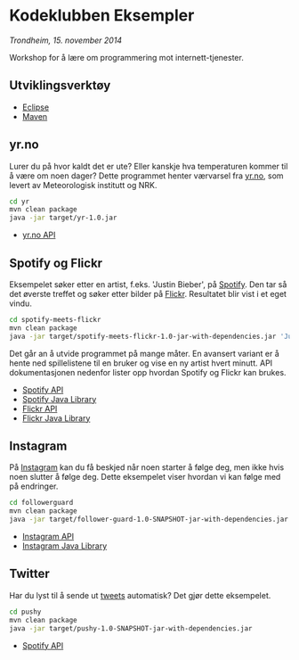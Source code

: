 Kodeklubben  Eksempler 
===========
*Trondheim, 15. november 2014*

Workshop for å lære om programmering mot internett-tjenester.
 
## Utviklingsverktøy
 - [Eclipse](https://www.eclipse.org/downloads/)
 - [Maven](http://maven.apache.org/download.cgi)

## yr.no
Lurer du på hvor kaldt det er ute? Eller kanskje hva temperaturen kommer til å være om noen dager? Dette programmet henter værvarsel fra [yr.no](http://www.yr.no/), som levert av Meteorologisk institutt og NRK.
```sh
cd yr
mvn clean package
java -jar target/yr-1.0.jar
```

 - [yr.no API](http://om.yr.no/verdata/)

## Spotify og Flickr
Eksempelet søker etter en artist, f.eks. 'Justin Bieber', på [Spotify](https://www.spotify.com/). Den tar så det øverste treffet og søker etter bilder på [Flickr](https://www.flickr.com/). Resultatet blir vist i et eget vindu.
```sh
cd spotify-meets-flickr
mvn clean package
java -jar target/spotify-meets-flickr-1.0-jar-with-dependencies.jar 'Justin Bieber'
```

Det går an å utvide programmet på mange måter. En avansert variant er å hente ned spillelistene til en bruker og vise en ny artist hvert minutt. API dokumentasjonen nedenfor lister opp hvordan Spotify og Flickr kan brukes.

 - [Spotify API](https://developer.spotify.com/web-api/)
 - [Spotify Java Library](https://github.com/thelinmichael/spotify-web-api-java)
 - [Flickr API](https://www.flickr.com/services/api/)
 - [Flickr Java Library](https://github.com/callmeal/Flickr4Java)

## Instagram
På [Instagram](http://instagram.com/) kan du få beskjed når noen starter å følge deg, men ikke hvis noen slutter å følge deg. Dette eksempelet viser hvordan vi kan følge med på endringer.
```sh
cd followerguard
mvn clean package
java -jar target/follower-guard-1.0-SNAPSHOT-jar-with-dependencies.jar
```

 - [Instagram API](http://instagram.com/developer/)
 - [Instagram Java Library](https://github.com/sachin-handiekar/jInstagram)

## Twitter
Har du lyst til å sende ut [tweets](https://twitter.com/) automatisk? Det gjør dette eksempelet.
```sh
cd pushy
mvn clean package
java -jar target/pushy-1.0-SNAPSHOT-jar-with-dependencies.jar
```

 - [Spotify API](https://dev.twitter.com/rest/public)
